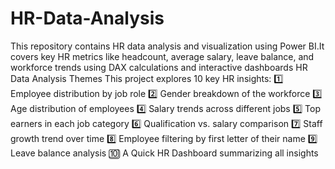 # HR-Data-Analysis
This repository contains HR data analysis and visualization using Power BI.It covers key HR metrics like headcount, average salary, leave balance, and workforce trends using DAX calculations and interactive dashboards
HR Data Analysis Themes
This project explores 10 key HR insights:
1️⃣ Employee distribution by job role
2️⃣ Gender breakdown of the workforce
3️⃣ Age distribution of employees
4️⃣ Salary trends across different jobs
5️⃣ Top earners in each job category
6️⃣ Qualification vs. salary comparison
7️⃣ Staff growth trend over time
8️⃣ Employee filtering by first letter of their name
9️⃣ Leave balance analysis
🔟 A Quick HR Dashboard summarizing all insights
